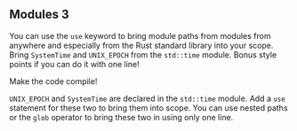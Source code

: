 ## Modules 3

You can use the `use` keyword to bring module paths from modules from anywhere
and especially from the Rust standard library into your scope.
Bring `SystemTime` and `UNIX_EPOCH`
from the `std::time` module. Bonus style points if you can do it with one line!


Make the code compile! 

<div class="hint">

`UNIX_EPOCH` and `SystemTime` are declared in the `std::time` module. Add a `use` statement
for these two to bring them into scope. You can use nested paths or the `glob`
operator to bring these two in using only one line.

</div>


